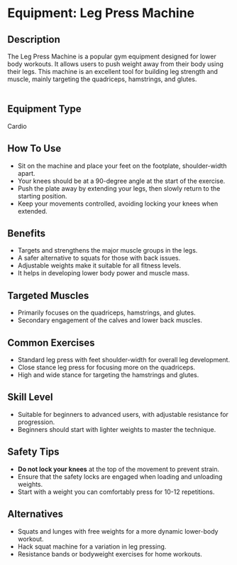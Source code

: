 # Equipment: Leg Press Machine

## Description
<div>The Leg Press Machine is a popular gym equipment designed for lower body workouts. It allows users to push weight away from their body using their legs. This machine is an excellent tool for building leg strength and muscle, mainly targeting the quadriceps, hamstrings, and glutes.</div><div><br></div>

## Equipment Type
Cardio

## How To Use
<ul><li>Sit on the machine and place your feet on the footplate, shoulder-width apart.</li><li>Your knees should be at a 90-degree angle at the start of the exercise.</li><li>Push the plate away by extending your legs, then slowly return to the starting position.</li><li>Keep your movements controlled, avoiding locking your knees when extended.</li></ul>

## Benefits
<ul><li>Targets and strengthens the major muscle groups in the legs.</li><li>A safer alternative to squats for those with back issues.</li><li>Adjustable weights make it suitable for all fitness levels.</li><li>It helps in developing lower body power and muscle mass.</li></ul>

## Targeted Muscles
<ul><li>Primarily focuses on the quadriceps, hamstrings, and glutes.</li><li>Secondary engagement of the calves and lower back muscles.</li></ul>

## Common Exercises
<ul><li>Standard leg press with feet shoulder-width for overall leg development.</li><li>Close stance leg press for focusing more on the quadriceps.</li><li>High and wide stance for targeting the hamstrings and glutes.</li></ul>

## Skill Level
<ul><li>Suitable for beginners to advanced users, with adjustable resistance for progression.</li><li>Beginners should start with lighter weights to master the technique.</li></ul>

## Safety Tips
<ul><li><strong>Do not lock your knees</strong> at the top of the movement to prevent strain.</li><li>Ensure that the safety locks are engaged when loading and unloading weights.</li><li>Start with a weight you can comfortably press for 10-12 repetitions.</li></ul>

## Alternatives
<ul><li>Squats and lunges with free weights for a more dynamic lower-body workout.</li><li>Hack squat machine for a variation in leg pressing.</li><li>Resistance bands or bodyweight exercises for home workouts.</li></ul>

